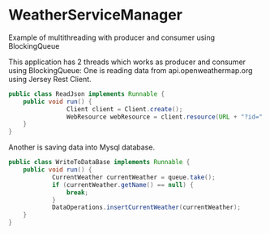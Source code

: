 # WeatherServiceManager
Example of multithreading with producer and consumer using BlockingQueue

This application has 2 threads which works as producer and consumer using BlockingQueue:
One is reading data from api.openweathermap.org using Jersey Rest Client.
```java
public class ReadJson implements Runnable {
	public void run() {
				Client client = Client.create();
				WebResource webResource = client.resource(URL + "?id=" + String.valueOf(cityId) + "&APPID=" + KEY);
	}
}
```

Another is saving data into Mysql database.
```java
public class WriteToDataBase implements Runnable {
	public void run() {
			CurrentWeather currentWeather = queue.take();
			if (currentWeather.getName() == null) {
				break;
			}
			DataOperations.insertCurrentWeather(currentWeather);
	}
}
```
